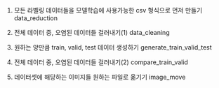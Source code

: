 1. 모든 라벨링 데이터들을 모델학습에 사용가능한 csv 형식으로 먼저 만들기
data_reduction

2. 전체 데이터 중, 오염된 데이터들 걸러내기(1)
data_cleaning

3. 원하는 양만큼 train, valid, test 데이터 생성하기
generate_train_valid_test

4. 전체 데이터 중, 오염된 데이터들 걸러내기(2)
compare_train_valid

5. 데이터셋에 해당하는 이미지들 원하는 파일로 옮기기
image_move
